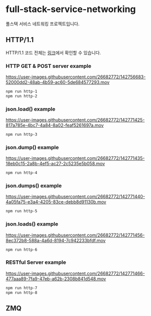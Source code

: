 # full-stack-service-networking

풀스택 서비스 네트워킹 프로젝트입니다.

## HTTP/1.1

HTTP/1.1 코드 전체는 [링크](/HTTP_1.1)에서 확인할 수 있습니다.

### HTTP GET & POST server example

<https://user-images.githubusercontent.com/26682772/142756683-52000dd2-48ab-4b59-ac60-5de684577293.mov>

```bash
npm run http-1
npm run http-2
```

### json.load() example

<https://user-images.githubusercontent.com/26682772/142771425-817a785e-4bc7-4a84-8a02-feaf5261697a.mov>

```bash
npm run http-3
```

### json.dump() example

<https://user-images.githubusercontent.com/26682772/142771435-18eb0c15-2a8b-4ef5-ac27-2c5235e5b058.mov>

```bash
npm run http-4
```

### json.dumps() example

<https://user-images.githubusercontent.com/26682772/142771440-4a05fa75-e3a4-4205-83ce-debb8d91130b.mov>

```bash
npm run http-5
```

### json.loads() example

<https://user-images.githubusercontent.com/26682772/142771456-8ec372b8-588a-4a6d-8194-7c942233bfdf.mov>

```bash
npm run http-6
```

### RESTful Server example

<https://user-images.githubusercontent.com/26682772/142771466-477aaa89-7fa9-47eb-a62b-2308b841d548.mov>

```bash
npm run http-7
npm run http-8
```

## ZMQ
